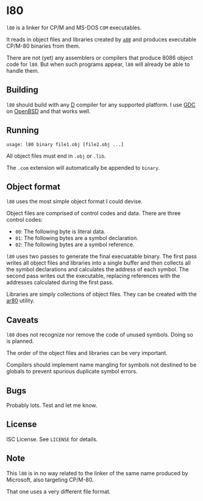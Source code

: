 l80
===
`l80` is a linker for CP/M and MS-DOS `COM` executables.

It reads in object files and libraries created by
[`a80`](https://github.com/ibara/a80)
and produces executable CP/M-80 binaries from them.

There are not (yet) any assemblers or compilers that
produce 8086 object code for `l80`. But when such programs
appear, `l80` will already be able to handle them.

Building
--------
`l80` should build with any
[D](https://dlang.org/)
compiler for any supported platform. I use
[GDC](https://gdcproject.org/)
on
[OpenBSD](https://www.openbsd.org/)
and that works well.

Running
-------
`usage: l80 binary file1.obj [file2.obj ...]`

All object files must end in `.obj` or `.lib`.

The `.com` extension will automatically be appended to
`binary`.

Object format
-------------
`l80` uses the most simple object format I could devise.

Object files are comprised of control codes and data. There
are three control codes:
* `00`: The following byte is literal data.
* `01`: The following bytes are a symbol declaration.
* `02`: The following bytes are a symbol reference.

`l80` uses two passes to generate the final execuatable
binary. The first pass writes all object files and libraries
into a single buffer and then collects all the symbol
declarations and calculates the address of each symbol. The
second pass writes out the executable, replacing references
with the addresses calculated during the first pass.

Libraries are simply collections of object files. They can
be created with the
[ar80](https://github.com/ibara/ar80)
utility.

Caveats
-------
`l80` does not recognize nor remove the code of unused
symbols. Doing so is planned.

The order of the object files and libraries can be very
important.

Compilers should implement name mangling for symbols not
destined to be globals to prevent spurious duplicate symbol
errors.

Bugs
----
Probably lots. Test and let me know.

License
-------
ISC License. See `LICENSE` for details.

Note
----
This `l80` is in no way related to the linker of the same
name produced by Microsoft, also targeting CP/M-80.

That one uses a very different file format.
